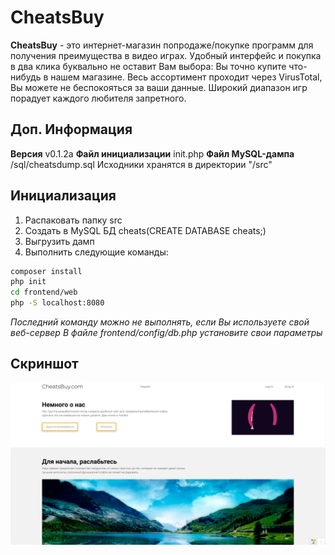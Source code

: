 # CheatsBuy
**CheatsBuy** - это интернет-магазин попродаже/покупке программ для получения преимущества в видео играх. Удобный интерфейс и покупка в два клика буквально не оставит Вам выбора: Вы точно купите что-нибудь в нашем магазине. Весь ассортимент проходит через VirusTotal, Вы можете не беспокояться за ваши данные. Широкий диапазон игр порадует каждого любителя запретного.

## Доп. Информация
**Версия** v0.1.2a
**Файл инициализации** init.php
**Файл MySQL-дампа**  /sql/cheatsdump.sql
Исходники хранятся в директории "/src"

## Инициализация
1. Распаковать папку src
2. Создать в MySQL БД cheats(CREATE DATABASE cheats;)
3. Выгрузить дамп
4. Выполнить следующие команды:
```bash
composer install
php init
cd frontend/web
php -S localhost:8080
```

*Последний команду можно не выполнять, если Вы используете свой веб-сервер*
*В файле frontend/config/db.php установите свои параметры*

## Скриншот
[![Screenshot](https://github.com/alexflitcher1/cheatsbuy/blob/main/screenshot.png "Screenshot")](https://github.com/alexflitcher1/cheatsbuy/blob/main/screenshot.png "Screenshot")
